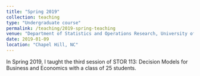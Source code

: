 ```yaml
---
title: "Spring 2019"
collection: teaching
type: "Undergraduate course"
permalink: /teaching/2019-spring-teaching
venue: "Department of Statistics and Operations Research, University of North Carolina at Chapel Hill"
date: 2019-01-09
location: "Chapel Hill, NC"
---
```


In Spring 2019, I taught the third session of STOR 113: Decision Models for Business and Economics with a class of 25 students.